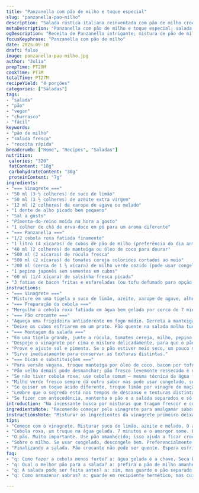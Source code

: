 ```yaml
---
title: "Panzanella com pão de milho e toque especial"
slug: "panzanella-pao-milho"
description: "Salada rústica italiana reinventada com pão de milho crocante, roquette fresca, milho verde e tomates coloridos. Vinaigrette cítrica com erva-doce para um aroma diferente, bacon crocante para a textura e sabor. O equilíbrio entre ingredientes crus e dourados gera contrastes incríveis, além de riqueza visual e gustativa. Fácil de fazer, rápido, serve bem como acompanhamento ou prato leve. Substitua o bacon por tofu defumado e o pão por pão italiano! A regra é respeitar as texturas e sabores para não virar sopa. Aprenda a acertar o ponto do pão dourado e o truque da cebola na água gelada para suavizar o sabor. Perfeito para tardes quentes com churrasco ou jantar prático."
metaDescription: "Panzanella com pão de milho e toque especial; salada leve e crocante cheia de sabor e frescor para o seu dia a dia"
ogDescription: "Receita de Panzanella intrigante; mistura de pão de milho, vegetais coloridos e bacon crocante. Refresque suas refeições"
focusKeyphrase: "Panzanella com pão de milho"
date: 2025-09-10
draft: false
image: panzanella-pao-milho.jpg
author: "Julia"
prepTime: PT20M
cookTime: PT7M
totalTime: PT27M
recipeYield: "4 porções"
categories: ["Saladas"]
tags:
- "salada"
- "pão"
- "vegan"
- "churrasco"
- "fácil"
keywords:
- "pão de milho"
- "salada fresca"
- "receita rápida"
breadcrumb: ["Home", "Recipes", "Saladas"]
nutrition: 
 calories: "320"
 fatContent: "18g"
 carbohydrateContent: "30g"
 proteinContent: "7g"
ingredients:
- "=== Vinagrete ==="
- "50 ml (3 ½ colheres) de suco de limão"
- "50 ml (3 ½ colheres) de azeite extra virgem"
- "12 ml (2 colheres) de xarope de agave ou melado"
- "1 dente de alho picado bem pequeno"
- "Sal a gosto"
- "Pimenta-do-reino moída na hora a gosto"
- "1 colher de chá de erva-doce em pó para um aroma diferente"
- "=== Panzanella ==="
- "1/2 cebola roxa fatiada finamente"
- "1 litro (4 xícaras) de cubos de pão de milho (preferência do dia anterior)"
- "40 ml (2 colheres) de manteiga ou óleo de coco para dourar"
- "500 ml (2 xícaras) de rúcula fresca"
- "500 ml (2 xícaras) de tomates cereja coloridos cortados ao meio"
- "200 ml (cerca de 1 ¼ xícara) de milho verde cozido (pode usar congelado)"
- "1 pepino japonês sem sementes em cubos"
- "60 ml (1/4 xícara) de salsinha fresca picada"
- "3 fatias de bacon fritas e esfareladas (ou tofu defumado para opção vegana)"
instructions:
- "=== Vinagrete ==="
- "Misture em uma tigela o suco de limão, azeite, xarope de agave, alho, sal, pimenta e a erva-doce. Bata com um batedor ou garfo até ligar um pouco. O segredo é o caldo cítrico equilibrado e factor aromático da erva-doce que corta a acidez. Reserve para os sabores se integrarem."
- "=== Preparação da cebola ==="
- "Mergulhe a cebola roxa fatiada em água bem gelada por cerca de 7 minutos. Isso tira o amargor forte sem deixar sem graça. Escorra bem, retire o excesso de água com papel toalha para não aguardar a salada."
- "=== Pão crocante ==="
- "Aqueça uma frigideira antiaderente em fogo médio. Derreta a manteiga e distribua os cubos de pão de milho para dourar, mexendo regularmente para ficar uniformemente crocante — isso demora uns 6 ou 7 minutos. O ponto certo é quando ele solta aquele cheiro amanteigado e a crocância se mantém ao toque, sem queimar."
- "Deixe os cubos esfriarem em um prato. Pão quente na salada molha tudo e estraga o contraste de textura."
- "=== Montagem da salada ==="
- "Em uma tigela grande, junte a rúcula, tomates cereja, milho, pepino, cebola e salsinha. Adicione os cubos de pão já frios e as farofas crocantes de bacon."
- "Despeje o vinagrete por cima e misture delicadamente, para que o pão absorva um pouco do molho sem desmanchar."
- "Prove e ajuste sal e pimenta. Se o pão estiver meio seco, um pouco mais de azeite pode ajudar."
- "Sirva imediatamente para conservar as texturas distintas."
- "=== Dicas e substituições ==="
- "Para versão vegana, troque manteiga por óleo de coco, bacon por tofu defumado frito ou castanhas picadas para crocância."
- "Pão velho demais pode desmanchar; pão fresco levemente ressecado é melhor para absorver vinagrete sem virar mingau."
- "Se não tiver cebola roxa, use cebola comum — mesma técnica da água fria, mas pode ser mais picante."
- "Milho verde fresco sempre dá outro sabor mas pode usar congelado, só evite encharcar de água."
- "Se quiser um toque ácido diferente, troque limão por vinagre de maçã ou balsâmico claro."
- "Lembre que o segredo está nos tempos de descanso e texturas distintas. Misturar rápido demais quebra o prático contraste que mantém a salada interessante."
- "Se fizer com antecedência, mantenha o pão e a salada separados e só junte na hora de servir."
introduction: "Na incessante busca por misturas que tragam frescor e complexidade sem complicar a rotina da cozinha, resgatei a panzanella italiana remixada com pão de milho. A crocância temperada pela manteiga, a pungência suave da cebola roxa dessalgada na água gelada e os estalos do milho verde fresquinho — esses ingredientes me levam a uma viagem gustativa com sabor de lembrança de casa e novidades. Uma salada que desafia a mediocridade do dia a dia sem abrir mão da simplicidade e rapidez. Fiz ajustes no vinagrete para intensificar aromas e equilibrar o toque agridoce, sem perder o lado refrescante. É receita que anda certinha na linha entre almoço leve e side dish do churrasco. Minha versão também traz um twist no bacon crocante, aquele abraço crocante salgado. É salada que funciona igual releitura gastronômica com memória afetiva."
ingredientsNote: "Recomendo começar pelo vinagrete para amalgamar sabores antes da montagem. A erva-doce em pó foi minha sacada para descolar do vinagrete tradicional; confere perfume anisado sem dominar. A cebola é essencial, mas muita gente se esquece do truque da água fria que aparece pro lado doce dela — não dê mole, esse passo faz diferença enorme para suavizar a picância sem matar o sabor. Pão de milho precisa estar firme; pão amanhecido da padaria ou feito em casa dura mais no calor da frigideira. Trocar manteiga por óleo de coco vira opção vegana ou para quem tem intolerância; confere textura diferente, mas mantém o brilho. O bacon é escândalo, mas se quiser tofu defumado fica vegano e com aquele crocante que quebra tudo. Pepino japonês é básico porque é crocante sem tanta água, evita salada aguada. O frescor da salsa é estrela; não pule."
instructionsNote: "Misturar os ingredientes da vinagrete primeiro deixa o alho com tempo para amaciar e dissolve a acidez com o doce do melado — vinagretes feitos na hora tendem a ter ácido agressivo demais. A cebola em água fria é truque essencial para domar o sabor que incomoda, sem matar a textura e cor vibrantes. A fritura do pão pede olho e toque, cubos dourados uniformes indicam que o fogo está certo; se escurecer rápido, reduza o fogo para não queimar. Frigideira antiaderente ajuda no controle e evita óleo em excesso. Pão quente demais direto na salada não funciona, amolece e estraga a crocância, por isso espere esfriar antes de montar. Na hora de misturar, seja cuidadoso para não quebrar o pão em areia; vinagrete e crocância vivas são desafio justo para quem cozinha. Sirva rápido ou conserve separadamente, senão borra a graça da textura. Provar e ajustar sal no final sempre."
tips:
- "Comece com o vinagrete. Misturar suco de limão, azeite e melado. O alho ativa sabor. Paciência. Deixe descansar. Ele vai se integrar bem depois. A erva-doce dá um cheirinho especial; não pule."
- "Cebola roxa, um truque na água gelada. 7 minutos e o amargor some. Escorra antes de usar. Tem que estar sequinha. O excesso de água na salada pode ser um problema. Mantenha a crocância."
- "O pão. Muito importante. Use pão amanhecido; isso ajuda a ficar crocante. Na frigideira quente, ele doura melhor. Se tiver pão fresco só um pouco ressecado vale. Fique de olho para não queimar."
- "Sobre o milho. Se usar congelado, descongele bem. Preferencialmente fresco. O sabor muda. Rúcula bem lavada. Tente secar. Umidade em exagero mata frescor e dá aquele aspecto aguado."
- "Finalizando a salada. Pão crocante não pode ser quente. Espera esfriar. Se não a salada desanda. Vinagrete bem dosado. Ajustes são essenciais. Ajuste sal e pimenta no final. Prove sempre."
faq:
- "q: Como fazer a cebola menos forte? a: água gelada é a chave. Seca bem com toalha depois. Isso ajuda a suavizar utanque. Serve para cebola normal também. Mas o sabor é diferente."
- "q: Qual o melhor pão para a salada? a: prefira o pão de milho amanhecido. Ele resiste melhor na panela. Se ficar fresco demais pode virar um mingau. Se não tem o pão de milho, pão italiano vale."
- "q: A salada pode ser feita antes? a: sim, mas guarde o pão separado. Junte na hora de servir. Assim mantém crocância. Verduras molhadas não combinam com salada verão. Se não, só isso."
- "q: Como armazenar sobras? a: guarde em recipiente hermético; mas cuidado com a umidade. Pode deixar os componentes separados. Evite encharcar tudo. Regra é manter texturas diferentes."

---
```

